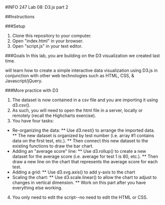 #INFO 247 Lab 08: D3.js part 2

##Instructions

###Setup
1. Clone this repository to your computer.
2. Open "index.html" in your browser.
3. Open "script.js" in your text editor.

###Goals
In this lab, you are building on the D3 visualization we created last time. 

will learn how to create a simple interactive data visualization using D3.js in conjunction with other web technologies such as HTML, CSS, & Javascript/jQuery.

###More practice with D3
1. The dataset is now contained in a csv file and you are importing it using d3.csv().
2. As such, you will need to open the html file in a server, locally or remotely (recall the Highcharts exercise).
3. You have four tasks:
  * Re-organizing the data:
    ** Use d3.nest() to arrange the imported data.
    ** The new dataset is organized by test number (i.e. array #1 contains data on the first test, etc.).
    ** Then connect this new dataset to the existing functions to draw the bar chart.
  * Adding an "average score" line:
    ** Use d3.rollup() to create a new dataset for the average score (i.e. average for test 1 is 80, etc.).
    ** Then draw a new line on the chart that represents the average score for each test.
  * Adding a grid:
    ** Use d3.svg.axis() to add y-axis to the chart
  * Scaling the chart:
    ** Use d3.scale.linear() to allow the chart to adjust to changes in vertical dimension.
    ** Work on this part after you have everything else working.
4. You only need to edit the script--no need to edit the HTML or CSS.